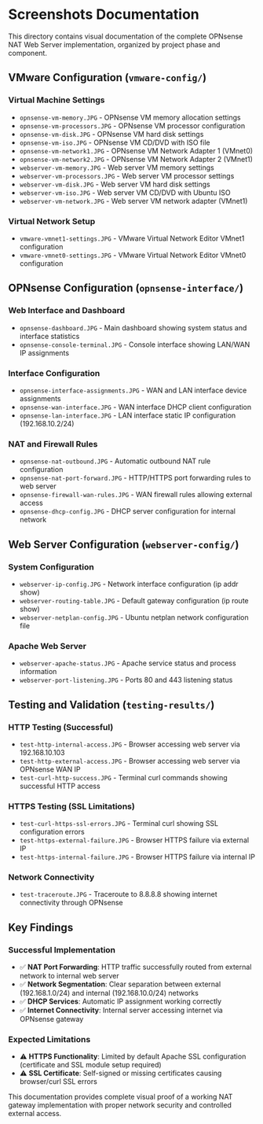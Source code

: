 # Screenshots Documentation

This directory contains visual documentation of the complete OPNsense NAT Web Server implementation, organized by project phase and component.

## VMware Configuration (`vmware-config/`)

### Virtual Machine Settings
- `opnsense-vm-memory.JPG` - OPNsense VM memory allocation settings
- `opnsense-vm-processors.JPG` - OPNsense VM processor configuration
- `opnsense-vm-disk.JPG` - OPNsense VM hard disk settings
- `opnsense-vm-iso.JPG` - OPNsense VM CD/DVD with ISO file
- `opnsense-vm-network1.JPG` - OPNsense VM Network Adapter 1 (VMnet0)
- `opnsense-vm-network2.JPG` - OPNsense VM Network Adapter 2 (VMnet1)
- `webserver-vm-memory.JPG` - Web server VM memory settings
- `webserver-vm-processors.JPG` - Web server VM processor settings
- `webserver-vm-disk.JPG` - Web server VM hard disk settings
- `webserver-vm-iso.JPG` - Web server VM CD/DVD with Ubuntu ISO
- `webserver-vm-network.JPG` - Web server VM network adapter (VMnet1)

### Virtual Network Setup
- `vmware-vmnet1-settings.JPG` - VMware Virtual Network Editor VMnet1 configuration
- `vmware-vmnet0-settings.JPG` - VMware Virtual Network Editor VMnet0 configuration

## OPNsense Configuration (`opnsense-interface/`)

### Web Interface and Dashboard
- `opnsense-dashboard.JPG` - Main dashboard showing system status and interface statistics
- `opnsense-console-terminal.JPG` - Console interface showing LAN/WAN IP assignments

### Interface Configuration
- `opnsense-interface-assignments.JPG` - WAN and LAN interface device assignments
- `opnsense-wan-interface.JPG` - WAN interface DHCP client configuration
- `opnsense-lan-interface.JPG` - LAN interface static IP configuration (192.168.10.2/24)

### NAT and Firewall Rules
- `opnsense-nat-outbound.JPG` - Automatic outbound NAT rule configuration
- `opnsense-nat-port-forward.JPG` - HTTP/HTTPS port forwarding rules to web server
- `opnsense-firewall-wan-rules.JPG` - WAN firewall rules allowing external access
- `opnsense-dhcp-config.JPG` - DHCP server configuration for internal network

## Web Server Configuration (`webserver-config/`)

### System Configuration
- `webserver-ip-config.JPG` - Network interface configuration (ip addr show)
- `webserver-routing-table.JPG` - Default gateway configuration (ip route show)
- `webserver-netplan-config.JPG` - Ubuntu netplan network configuration file

### Apache Web Server
- `webserver-apache-status.JPG` - Apache service status and process information
- `webserver-port-listening.JPG` - Ports 80 and 443 listening status

## Testing and Validation (`testing-results/`)

### HTTP Testing (Successful)
- `test-http-internal-access.JPG` - Browser accessing web server via 192.168.10.103
- `test-http-external-access.JPG` - Browser accessing web server via OPNsense WAN IP
- `test-curl-http-success.JPG` - Terminal curl commands showing successful HTTP access

### HTTPS Testing (SSL Limitations)
- `test-curl-https-ssl-errors.JPG` - Terminal curl showing SSL configuration errors
- `test-https-external-failure.JPG` - Browser HTTPS failure via external IP
- `test-https-internal-failure.JPG` - Browser HTTPS failure via internal IP

### Network Connectivity
- `test-traceroute.JPG` - Traceroute to 8.8.8.8 showing internet connectivity through OPNsense

## Key Findings

### Successful Implementation
- ✅ **NAT Port Forwarding**: HTTP traffic successfully routed from external network to internal web server
- ✅ **Network Segmentation**: Clear separation between external (192.168.1.0/24) and internal (192.168.10.0/24) networks
- ✅ **DHCP Services**: Automatic IP assignment working correctly
- ✅ **Internet Connectivity**: Internal server accessing internet via OPNsense gateway

### Expected Limitations
- ⚠️ **HTTPS Functionality**: Limited by default Apache SSL configuration (certificate and SSL module setup required)
- ⚠️ **SSL Certificate**: Self-signed or missing certificates causing browser/curl SSL errors

This documentation provides complete visual proof of a working NAT gateway implementation with proper network security and controlled external access.
